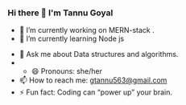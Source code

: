 ### Hi there 👋 I'm Tannu Goyal

- 🔭 I’m currently working on MERN-stack .
- 🌱 I’m currently learning Node js
<!-- - 👯 I’m looking to collaborate on ...
- 🤔 I’m looking for help with ... -->
- 💬 Ask me about Data structures and algorithms.
- - 😄 Pronouns: she/her
- 📫 How to reach me: gtannu563@gmail.com
- ⚡ Fun fact: Coding can “power up” your brain.

